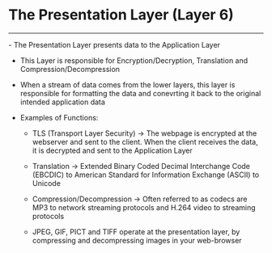 # The Presentation Layer (Layer 6)
<hr>
- The Presentation Layer presents data to the Application Layer

- This Layer is responsible for Encryption/Decryption, Translation and Compression/Decompression

- When a stream of data comes from the lower layers, this layer is responsible for formatting the data and conevrting it back to the original intended application data

- Examples of Functions:
	
	- TLS (Transport Layer Security) -> The webpage is encrypted at the webserver and sent to the client. When the client receives the data, it is decrypted and sent to the Application Layer
	
	- Translation -> Extended Binary Coded Decimal Interchange Code (EBCDIC) to American Standard for Information Exchange (ASCII) to Unicode

	- Compression/Decompression -> Often referred to as codecs are MP3 to network streaming protocols and H.264 video to streaming protocols

	- JPEG, GIF, PICT and TIFF operate at the presentation layer, by compressing and decompressing images in your web-browser